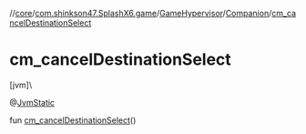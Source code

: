 //[core](../../../../index.md)/[com.shinkson47.SplashX6.game](../../index.md)/[GameHypervisor](../index.md)/[Companion](index.md)/[cm_cancelDestinationSelect](cm_cancel-destination-select.md)

# cm_cancelDestinationSelect

[jvm]\

@[JvmStatic](https://kotlinlang.org/api/latest/jvm/stdlib/kotlin.jvm/-jvm-static/index.html)

fun [cm_cancelDestinationSelect](cm_cancel-destination-select.md)()
